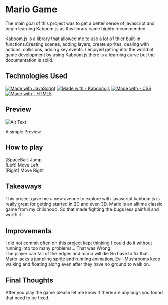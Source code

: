 
# Mario Game 
The main goal of this project was to get a better sense of javascript and begin learning Kaboom.js as this library came highly recommended. 

Kaboom.js is a library that allowed me to use a lot of thier built-in functions.Creating scenes, adding layers, create sprites, dealing with actions, collisions, adding key events. I enjoyed  geting into the world of game development by using Kaboom.js there is a learning curve but the documentation is solid. 


## Technologies Used

[![Made with JavaScript](https://img.shields.io/badge/Made_with-JavaScript-blue?logo=javascript&logoColor=white)](https://www.javascript.com/)
[![Made with - Kaboom.js](https://img.shields.io/static/v1?label=Made+with&message=Kaboom.js&color=2ea44f)](https://kaboomjs.com/)
[![Made with - CSS ](https://img.shields.io/static/v1?label=Made+with&message=CSS+&color=2ea44f)](https://developer.mozilla.org/en-US/docs/Learn/Getting_started_with_the_web/CSS_basics)
[![Made with - HTML5](https://img.shields.io/static/v1?label=Made+with&message=HTML5&color=orange&style=for-the-badge&logo=%23E34F26)](https://html.com/html5/)

## Preview

![Alt Text](https://media.giphy.com/media/fpuq0dXMCXoVAavnFR/giphy.gif)

A simple Preview


## How to play
 [SpaceBar] Jump\
 [Left] Move Left\
 [Right] Move Right
 
 ## Takeaways
 This project gave me a new avenue to explore with javascript kabbom.js is really great for getting started in 2D and even 3D. Mario is an alltime classic game from my childhood. So that made fighting the bugs less painfull and worth it. 
 
 
 ## Improvements
I did not commit often on this project kept thinking I could do it without running into too many problems... That was Wrong.\
The player can fall of the edges and mario will die So have to fix that.\
Mario lacks a jumpling sprite and running animation. 
Evil-Mushrooms keep walking and floating along even after they have no ground to walk on.


## Final Thoughts
After you play the game please let me know if there are any bugs you found that need to be fixed. 

